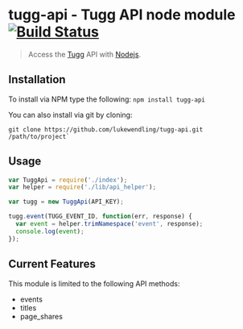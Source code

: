 # tugg-api - Tugg API node module [![Build Status](https://travis-ci.org/lukewendling/tugg-api.png)](https://travis-ci.org/lukewendling/tugg-api)

> Access the [Tugg](http://www.tugg.com/api) API with [Nodejs](http://nodejs.org).


## Installation

To install via NPM type the following: `npm install tugg-api`

You can also install via git by cloning:

```shell
git clone https://github.com/lukewendling/tugg-api.git /path/to/project`
```

## Usage

```js
var TuggApi = require('./index');
var helper = require('./lib/api_helper');

var tugg = new TuggApi(API_KEY);

tugg.event(TUGG_EVENT_ID, function(err, response) {
  var event = helper.trimNamespace('event', response);
  console.log(event);
});
```

## Current Features

This module is limited to the following API methods:

* events
* titles
* page_shares